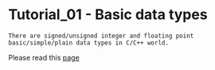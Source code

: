#  Tutorial_01 - Basic data types

    There are signed/unsigned integer and floating point basic/simple/plain data types in C/C++ world.

Please read this [page](https://cplusplus.com/doc/tutorial/variables/)
